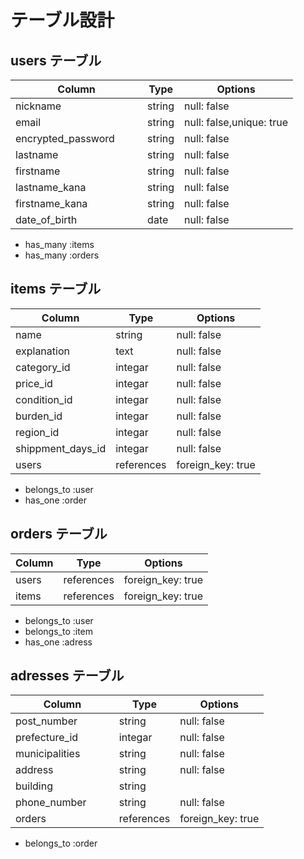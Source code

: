 # テーブル設計

## users テーブル

| Column             | Type   | Options     |
| ------------------ | ------ | ----------- |
| nickname               | string | null: false |
| email                  | string | null: false,unique: true |
| encrypted_password　  　| string | null: false |
| lastname               | string | null: false |
| firstname              | string | null: false |
| lastname_kana          | string | null: false |
| firstname_kana         | string | null: false |
| date_of_birth          | date   | null: false |
- has_many :items
- has_many :orders

## items テーブル

| Column | Type   | Options     |
| ------ | ------ | ----------- |
| name          | string | null: false |
| explanation   | text   | null: false |
| category_id      | integar| null: false |
| price_id         | integar| null: false |
| condition_id     | integar| null: false |
| burden_id        | integar| null: false |
| region_id        | integar| null: false |
| shippment_days_id| integar| null: false |
| users      | references | foreign_key: true |  

- belongs_to :user
- has_one :order
## orders テーブル

| Column | Type       | Options                        |     
| ------ | ---------- | ------------------------------ |
| users        | references | foreign_key: true |  
| items        | references | foreign_key: true |
- belongs_to :user
- belongs_to :item
- has_one :adress
## adresses テーブル

| Column  | Type       | Options                        |
| ------- | ---------- | ------------------------------ |
| post_number      　  | string | null: false |  
| prefecture_id          | integar | null: false |
| municipalities       | string | null: false |
| address              | string | null: false |  
| building             | string |
| phone_number      　　| string | null: false |  
| orders      　　      | references | foreign_key: true | 
- belongs_to :order